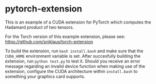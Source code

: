 # pytorch-extension
This is an example of a CUDA extension for PyTorch which computes the Hadamard product of two tensors.

For the Torch version of this example extension, please see: https://github.com/sniklaus/torch-extension

To build the extension, run `bash install.bash` and make sure that the `CUDA_HOME` environment variable is set. After succesfully building the extension, run `python test.py` to test it. Should you receive an error message regarding an invalid device function when making use of the extension, configure the CUDA architecture within `install.bash` to something your graphics card supports.